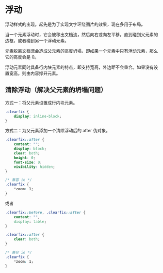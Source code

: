 # 浮动

浮动样式的出现，起先是为了实现文字环绕图片的效果，现在多用于布局。

当一个元素浮动时，它会被移出文档流，然后向右或向左平移，直到碰到父元素的边框，或者碰到另一个浮动元素。

元素脱离文档流会造成父元素的高度坍塌，即如果一个元素中只有浮动元素，那么它的高度会是 0。

浮动元素同时具备行内块元素的特点，即支持宽高，外边距不会重合。如果没有设置宽高，则由内容撑开元素。

## 清除浮动（解决父元素的坍塌问题）

方式一：将父元素设置成行内块元素。

```CSS
.clearfix {
	display: inline-block;
}
```

方式二：为父元素添加一个清除浮动后的 after 伪对象。

```CSS
.clearfix::after {
	content: "";
	display: block;
	clear: both;
	height: 0;
	font-size: 0;
	visibility: hidden;
}

/* 兼容 ie */
.clearfix {
	*zoom: 1;
}
```

或者

```CSS
.clearfix::before, .clearfix::after {
	content: "",
	display: table;
}

.clearfix::after {
	clear: both;
}

/* 兼容 ie */
.clearfix {
	*zoom: 1;
}
```
